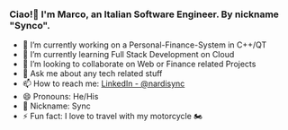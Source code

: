 ### Ciao!👋 I'm Marco, an Italian Software Engineer. By nickname "Synco".
- 🔭 I’m currently working on a Personal-Finance-System in C++/QT
- 🌱 I’m currently learning Full Stack Development on Cloud
- 👯 I’m looking to collaborate on Web or Finance related Projects
- 💬 Ask me about any tech related stuff
- 📫 How to reach me: [LinkedIn - @nardisync](https://www.linkedin.com/in/nardisync/)
- 😄 Pronouns: He/His
- 🌟 Nickname: Sync
- ⚡ Fun fact: I love to travel with my motorcycle 🏍
